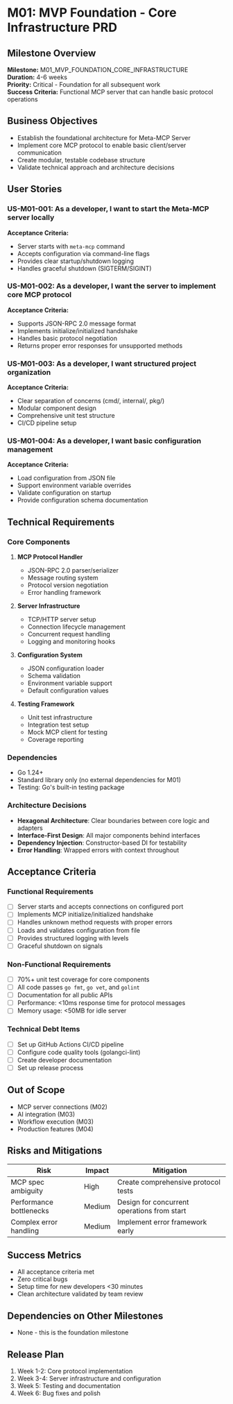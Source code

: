# M01: MVP Foundation - Core Infrastructure PRD

## Milestone Overview
**Milestone:** M01_MVP_FOUNDATION_CORE_INFRASTRUCTURE  
**Duration:** 4-6 weeks  
**Priority:** Critical - Foundation for all subsequent work  
**Success Criteria:** Functional MCP server that can handle basic protocol operations

## Business Objectives
- Establish the foundational architecture for Meta-MCP Server
- Implement core MCP protocol to enable basic client/server communication
- Create modular, testable codebase structure
- Validate technical approach and architecture decisions

## User Stories

### US-M01-001: As a developer, I want to start the Meta-MCP server locally
**Acceptance Criteria:**
- Server starts with `meta-mcp` command
- Accepts configuration via command-line flags
- Provides clear startup/shutdown logging
- Handles graceful shutdown (SIGTERM/SIGINT)

### US-M01-002: As a developer, I want the server to implement core MCP protocol
**Acceptance Criteria:**
- Supports JSON-RPC 2.0 message format
- Implements initialize/initialized handshake
- Handles basic protocol negotiation
- Returns proper error responses for unsupported methods

### US-M01-003: As a developer, I want structured project organization
**Acceptance Criteria:**
- Clear separation of concerns (cmd/, internal/, pkg/)
- Modular component design
- Comprehensive unit test structure
- CI/CD pipeline setup

### US-M01-004: As a developer, I want basic configuration management
**Acceptance Criteria:**
- Load configuration from JSON file
- Support environment variable overrides
- Validate configuration on startup
- Provide configuration schema documentation

## Technical Requirements

### Core Components
1. **MCP Protocol Handler**
   - JSON-RPC 2.0 parser/serializer
   - Message routing system
   - Protocol version negotiation
   - Error handling framework

2. **Server Infrastructure**
   - TCP/HTTP server setup
   - Connection lifecycle management
   - Concurrent request handling
   - Logging and monitoring hooks

3. **Configuration System**
   - JSON configuration loader
   - Schema validation
   - Environment variable support
   - Default configuration values

4. **Testing Framework**
   - Unit test infrastructure
   - Integration test setup
   - Mock MCP client for testing
   - Coverage reporting

### Dependencies
- Go 1.24+
- Standard library only (no external dependencies for M01)
- Testing: Go's built-in testing package

### Architecture Decisions
- **Hexagonal Architecture**: Clear boundaries between core logic and adapters
- **Interface-First Design**: All major components behind interfaces
- **Dependency Injection**: Constructor-based DI for testability
- **Error Handling**: Wrapped errors with context throughout

## Acceptance Criteria

### Functional Requirements
- [ ] Server starts and accepts connections on configured port
- [ ] Implements MCP initialize/initialized handshake
- [ ] Handles unknown method requests with proper errors
- [ ] Loads and validates configuration from file
- [ ] Provides structured logging with levels
- [ ] Graceful shutdown on signals

### Non-Functional Requirements
- [ ] 70%+ unit test coverage for core components
- [ ] All code passes `go fmt`, `go vet`, and `golint`
- [ ] Documentation for all public APIs
- [ ] Performance: <10ms response time for protocol messages
- [ ] Memory usage: <50MB for idle server

### Technical Debt Items
- [ ] Set up GitHub Actions CI/CD pipeline
- [ ] Configure code quality tools (golangci-lint)
- [ ] Create developer documentation
- [ ] Set up release process

## Out of Scope
- MCP server connections (M02)
- AI integration (M03)
- Workflow execution (M03)
- Production features (M04)

## Risks and Mitigations
| Risk | Impact | Mitigation |
|------|--------|------------|
| MCP spec ambiguity | High | Create comprehensive protocol tests |
| Performance bottlenecks | Medium | Design for concurrent operations from start |
| Complex error handling | Medium | Implement error framework early |

## Success Metrics
- All acceptance criteria met
- Zero critical bugs
- Setup time for new developers <30 minutes
- Clean architecture validated by team review

## Dependencies on Other Milestones
- None - this is the foundation milestone

## Release Plan
1. Week 1-2: Core protocol implementation
2. Week 3-4: Server infrastructure and configuration
3. Week 5: Testing and documentation
4. Week 6: Bug fixes and polish
